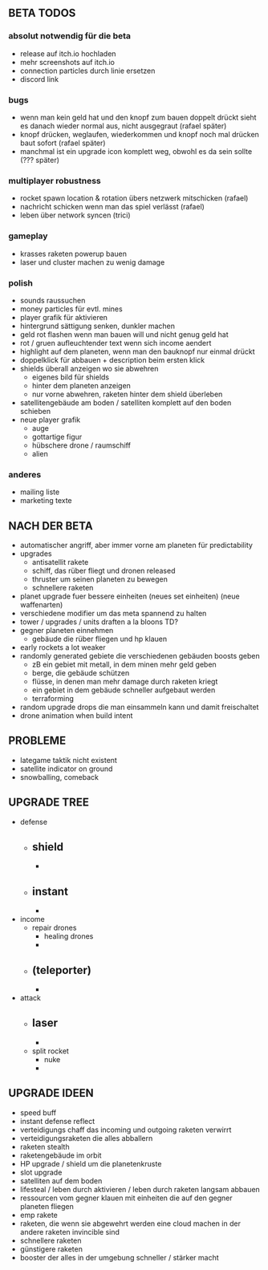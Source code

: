 ## BETA TODOS

### absolut notwendig für die beta

- release auf itch.io hochladen
- mehr screenshots auf itch.io
- connection particles durch linie ersetzen
- discord link

### bugs

- wenn man kein geld hat und den knopf zum bauen doppelt drückt sieht es danach wieder normal aus, nicht ausgegraut (rafael später)
- knopf drücken, weglaufen, wiederkommen und knopf noch mal drücken baut sofort (rafael später)
- manchmal ist ein upgrade icon komplett weg, obwohl es da sein sollte (??? später)

### multiplayer robustness

- rocket spawn location & rotation übers netzwerk mitschicken (rafael)
- nachricht schicken wenn man das spiel verlässt (rafael)
- leben über network syncen (trici)

### gameplay

- krasses raketen powerup bauen
- laser und cluster machen zu wenig damage

### polish

- sounds raussuchen
- money particles für evtl. mines
- player grafik für aktivieren
- hintergrund sättigung senken, dunkler machen
- geld rot flashen wenn man bauen will und nicht genug geld hat
- rot / gruen aufleuchtender text wenn sich income aendert
- highlight auf dem planeten, wenn man den bauknopf nur einmal drückt
- doppelklick für abbauen + description beim ersten klick
- shields überall anzeigen wo sie abwehren
  - eigenes bild für shields
  - hinter dem planeten anzeigen
  - nur vorne abwehren, raketen hinter dem shield überleben
- satellitengebäude am boden / satelliten komplett auf den boden schieben
- neue player grafik
  - auge
  - gottartige figur
  - hübschere drone / raumschiff
  - alien

### anderes

- mailing liste
- marketing texte

## NACH DER BETA

- automatischer angriff, aber immer vorne am planeten für predictability
- upgrades
  - antisatellit rakete
  - schiff, das rüber fliegt und dronen released
  - thruster um seinen planeten zu bewegen
  - schnellere raketen
- planet upgrade fuer bessere einheiten (neues set einheiten) (neue waffenarten)
- verschiedene modifier um das meta spannend zu halten
- tower / upgrades / units draften a la bloons TD?
- gegner planeten einnehmen
  - gebäude die rüber fliegen und hp klauen
- early rockets a lot weaker
- randomly generated gebiete die verschiedenen gebäuden boosts geben
  - zB ein gebiet mit metall, in dem minen mehr geld geben
  - berge, die gebäude schützen
  - flüsse, in denen man mehr damage durch raketen kriegt
  - ein gebiet in dem gebäude schneller aufgebaut werden
  - terraforming
- random upgrade drops die man einsammeln kann und damit freischaltet
- drone animation when build intent

## PROBLEME

- lategame taktik nicht existent
- satellite indicator on ground
- snowballing, comeback

## UPGRADE TREE

- defense
  - ## shield
    -
  - ## instant
    -
- income
  - repair drones
    - healing drones
    -
  - ## (teleporter)
    -
- attack
  - ## laser
    -
  - split rocket
    - nuke
    -

## UPGRADE IDEEN

- speed buff
- instant defense reflect
- verteidigungs chaff das incoming und outgoing raketen verwirrt
- verteidigungsraketen die alles abballern
- raketen stealth
- raketengebäude im orbit
- HP upgrade / shield um die planetenkruste
- slot upgrade
- satelliten auf dem boden
- lifesteal / leben durch aktivieren / leben durch raketen langsam abbauen
- ressourcen vom gegner klauen mit einheiten die auf den gegner planeten fliegen
- emp rakete
- raketen, die wenn sie abgewehrt werden eine cloud machen in der andere raketen invincible sind
- schnellere raketen
- günstigere raketen
- booster der alles in der umgebung schneller / stärker macht
